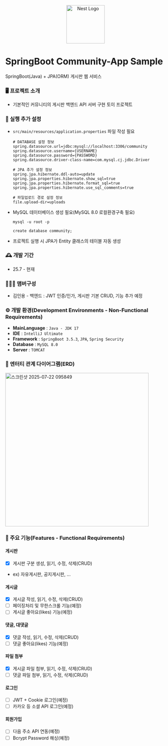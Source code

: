 <p align="center">
  <a href="https://spring.io/projects/spring-boot" target="blank"><img src="https://spring.io/img/projects/spring-boot.svg" width="120" alt="Nest Logo" /></a>
</p>

# SpringBoot Community-App Sample
SpringBoot(Java) + JPA(ORM) 게시판 웹 서비스

### 🖥️ 프로젝트 소개
- 기본적인 커뮤니티의 게시판 백엔드 API 서버 구현 토이 프로젝트

### 🚧 실행 추가 설정
- `src/main/resources/application.properties` 파일 작성 필요
    ```
    # DATABASE 설정 정보
    spring.datasource.url=jdbc:mysql://localhost:3306/community
    spring.datasource.username={USERNAME}
    spring.datasource.password={PASSWORD}
    spring.datasource.driver-class-name=com.mysql.cj.jdbc.Driver
    
    # JPA 추가 설정 정보
    spring.jpa.hibernate.ddl-auto=update
    spring.jpa.properties.hibernate.show_sql=true
    spring.jpa.properties.hibernate.format_sql=true
    spring.jpa.properties.hibernate.use_sql_comments=true
    
    # 파일업로드 경로 설정 정보
    file.upload-dir=uploads
    ```
- MySQL 데이터베이스 생성 필요(MySQL 8.0 로컬환경구축 필요)
  ```
  mysql -u root -p
  ```
  ```
  create database community;
  ```
- 프로젝트 실행 시 JPA가 Entity 클래스의 테이블 자동 생성 

### 🕰️ 개발 기간
* 25.7 - 현재

### 🧑‍🤝‍🧑 맴버구성
- 김인용 - 백엔드 : JWT 인증/인가, 게시판 기본 CRUD, 기능 추가 예정

### ⚙️ 개발 환경(Development Environments - Non-Functional Requirements)
- **MainLanguage** : `Java - JDK 17`
- **IDE** : `IntelliJ Ultimate`
- **Framework** : `SpringBoot 3.5.3`, `JPA`, `Spring Security`
- **Database** : `MySQL 8.0`
- **Server** : `TOMCAT`

### 📰 엔터티 관계 다이어그램(ERD)
<img width="450" height="480" alt="스크린샷 2025-07-22 095849" src="https://github.com/user-attachments/assets/f153ba9d-a159-42d6-b1e0-7fdc791afe39" />

### 📌 주요 기능(Features - Functional Requirements)
#### 게시판
- [x] 게시판 구분 생성, 읽기, 수정, 삭제(CRUD)
- ex) 자유게시판, 공지게시판, ...

#### 게시글
- [x] 게시글 작성, 읽기, 수정, 삭제(CRUD)
- [ ] 페이징처리 및 무한스크롤 기능(예정)
- [ ] 게시글 좋아요(likes) 기능(예정)

#### 댓글, 대댓글
- [x] 댓글 작성, 읽기, 수정, 삭제(CRUD)
- [ ] 댓글 좋아요(likes) 기능(예정)

#### 파일 첨부
- [x] 게시글 파일 첨부, 읽기, 수정, 삭제(CRUD)
- [ ] 댓글 파일 첨부, 읽기, 수정, 삭제(CRUD)

#### 로그인
- [ ] JWT + Cookie 로그인(예정)
- [ ] 카카오 등 소셜 API 로그인(예정)

#### 회원가입
- [ ] 다음 주소 API 연동(예정)
- [ ] Bcrypt Password 해싱(예정)
